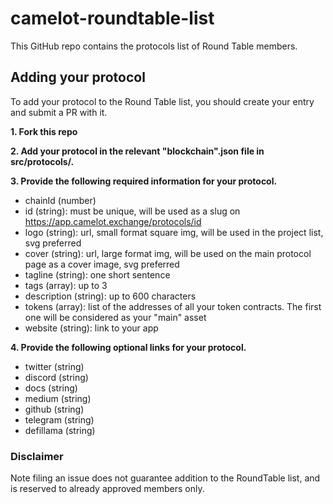 # camelot-roundtable-list

This GitHub repo contains the protocols list of Round Table members.

## Adding your protocol

To add your protocol to the Round Table list, you should create your entry and submit a PR with it. 

**1. Fork this repo**

**2. Add your protocol in the relevant "blockchain".json file in src/protocols/.**

**3. Provide the following required information for your protocol.**

- chainId (number)
- id (string): must be unique, will be used as a slug on https://app.camelot.exchange/protocols/id
- logo (string): url, small format square img, will be used in the project list, svg preferred
- cover (string): url, large format img, will be used on the main protocol page as a cover image, svg preferred
- tagline (string): one short sentence
- tags (array): up to 3
- description (string): up to 600 characters
- tokens (array): list of the addresses of all your token contracts. The first one will be considered as your "main" asset
- website (string): link to your app

**4. Provide the following optional links for your protocol.**

- twitter (string)
- discord (string)
- docs (string)
- medium (string)
- github (string)
- telegram (string)
- defillama (string)

### Disclaimer

Note filing an issue does not guarantee addition to the RoundTable list, 
and is reserved to already approved members only.
